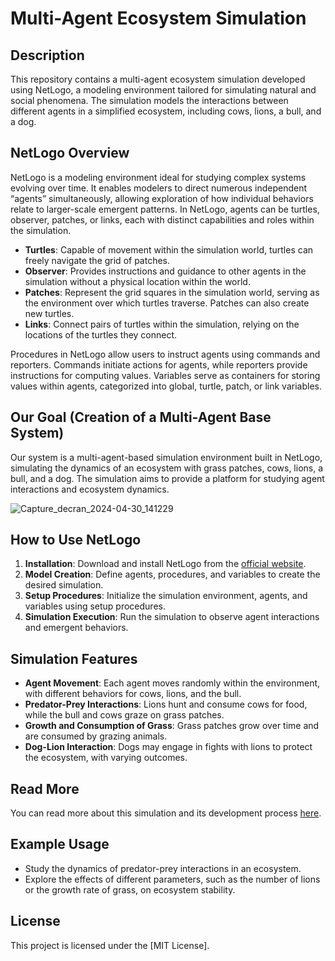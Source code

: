 # Multi-Agent Ecosystem Simulation

## Description
This repository contains a multi-agent ecosystem simulation developed using NetLogo, a modeling environment tailored for simulating natural and social phenomena. The simulation models the interactions between different agents in a simplified ecosystem, including cows, lions, a bull, and a dog.

## NetLogo Overview
NetLogo is a modeling environment ideal for studying complex systems evolving over time. It enables modelers to direct numerous independent “agents” simultaneously, allowing exploration of how individual behaviors relate to larger-scale emergent patterns. In NetLogo, agents can be turtles, observer, patches, or links, each with distinct capabilities and roles within the simulation.

- **Turtles**: Capable of movement within the simulation world, turtles can freely navigate the grid of patches.
- **Observer**: Provides instructions and guidance to other agents in the simulation without a physical location within the world.
- **Patches**: Represent the grid squares in the simulation world, serving as the environment over which turtles traverse. Patches can also create new turtles.
- **Links**: Connect pairs of turtles within the simulation, relying on the locations of the turtles they connect.

Procedures in NetLogo allow users to instruct agents using commands and reporters. Commands initiate actions for agents, while reporters provide instructions for computing values. Variables serve as containers for storing values within agents, categorized into global, turtle, patch, or link variables.

## Our Goal (Creation of a Multi-Agent Base System)
Our system is a multi-agent-based simulation environment built in NetLogo, simulating the dynamics of an ecosystem with grass patches, cows, lions, a bull, and a dog. The simulation aims to provide a platform for studying agent interactions and ecosystem dynamics.

![Capture_decran_2024-04-30_141229](https://github.com/Cizr/Multi-Agent-Ecosystem-Simulation/assets/100844208/11ede0ee-77c5-4dec-b2bb-c05d567e3feb)

## How to Use NetLogo
1. **Installation**: Download and install NetLogo from the [official website](https://ccl.northwestern.edu/netlogo/).
2. **Model Creation**: Define agents, procedures, and variables to create the desired simulation.
3. **Setup Procedures**: Initialize the simulation environment, agents, and variables using setup procedures.
4. **Simulation Execution**: Run the simulation to observe agent interactions and emergent behaviors.

## Simulation Features
- **Agent Movement**: Each agent moves randomly within the environment, with different behaviors for cows, lions, and the bull.
- **Predator-Prey Interactions**: Lions hunt and consume cows for food, while the bull and cows graze on grass patches.
- **Growth and Consumption of Grass**: Grass patches grow over time and are consumed by grazing animals.
- **Dog-Lion Interaction**: Dogs may engage in fights with lions to protect the ecosystem, with varying outcomes.
  
## Read More
You can read more about this simulation and its development process [here]([https://medium.com/multi-agent-ecosystem-simulation](https://medium.com/@benkaddourmed54/creating-a-multi-agent-base-system-with-netlogo-e0556eef8357)).

## Example Usage
- Study the dynamics of predator-prey interactions in an ecosystem.
- Explore the effects of different parameters, such as the number of lions or the growth rate of grass, on ecosystem stability.

## License
This project is licensed under the [MIT License].
